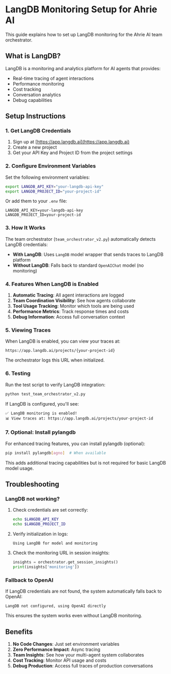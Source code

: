 # LangDB Monitoring Setup for Ahrie AI

This guide explains how to set up LangDB monitoring for the Ahrie AI team orchestrator.

## What is LangDB?

LangDB is a monitoring and analytics platform for AI agents that provides:
- Real-time tracing of agent interactions
- Performance monitoring
- Cost tracking
- Conversation analytics
- Debug capabilities

## Setup Instructions

### 1. Get LangDB Credentials

1. Sign up at [https://app.langdb.ai](https://app.langdb.ai)
2. Create a new project
3. Get your API Key and Project ID from the project settings

### 2. Configure Environment Variables

Set the following environment variables:

```bash
export LANGDB_API_KEY="your-langdb-api-key"
export LANGDB_PROJECT_ID="your-project-id"
```

Or add them to your `.env` file:

```env
LANGDB_API_KEY=your-langdb-api-key
LANGDB_PROJECT_ID=your-project-id
```

### 3. How It Works

The team orchestrator (`team_orchestrator_v2.py`) automatically detects LangDB credentials:

- **With LangDB**: Uses `LangDB` model wrapper that sends traces to LangDB platform
- **Without LangDB**: Falls back to standard `OpenAIChat` model (no monitoring)

### 4. Features When LangDB is Enabled

1. **Automatic Tracing**: All agent interactions are logged
2. **Team Coordination Visibility**: See how agents collaborate
3. **Tool Usage Tracking**: Monitor which tools are being used
4. **Performance Metrics**: Track response times and costs
5. **Debug Information**: Access full conversation context

### 5. Viewing Traces

When LangDB is enabled, you can view your traces at:
```
https://app.langdb.ai/projects/{your-project-id}
```

The orchestrator logs this URL when initialized.

### 6. Testing

Run the test script to verify LangDB integration:

```bash
python test_team_orchestrator_v2.py
```

If LangDB is configured, you'll see:
```
✅ LangDB monitoring is enabled!
📊 View traces at: https://app.langdb.ai/projects/your-project-id
```

### 7. Optional: Install pylangdb

For enhanced tracing features, you can install pylangdb (optional):

```bash
pip install pylangdb[agno]  # When available
```

This adds additional tracing capabilities but is not required for basic LangDB model usage.

## Troubleshooting

### LangDB not working?

1. Check credentials are set correctly:
   ```bash
   echo $LANGDB_API_KEY
   echo $LANGDB_PROJECT_ID
   ```

2. Verify initialization in logs:
   ```
   Using LangDB for model and monitoring
   ```

3. Check the monitoring URL in session insights:
   ```python
   insights = orchestrator.get_session_insights()
   print(insights['monitoring'])
   ```

### Fallback to OpenAI

If LangDB credentials are not found, the system automatically falls back to OpenAI:
```
LangDB not configured, using OpenAI directly
```

This ensures the system works even without LangDB monitoring.

## Benefits

1. **No Code Changes**: Just set environment variables
2. **Zero Performance Impact**: Async tracing
3. **Team Insights**: See how your multi-agent system collaborates
4. **Cost Tracking**: Monitor API usage and costs
5. **Debug Production**: Access full traces of production conversations